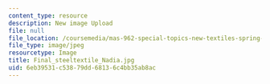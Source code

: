 ```yaml
---
content_type: resource
description: New image Upload
file: null
file_location: /coursemedia/mas-962-special-topics-new-textiles-spring-2010/6eb39531c53879dd68136c4bb35ab8ac_Final_steeltextile_Nadia.jpg
file_type: image/jpeg
resourcetype: Image
title: Final_steeltextile_Nadia.jpg
uid: 6eb39531-c538-79dd-6813-6c4bb35ab8ac
---
```

